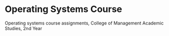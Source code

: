 # Operating Systems Course

Operating systems course assignments, College of Management Academic Studies, 2nd Year